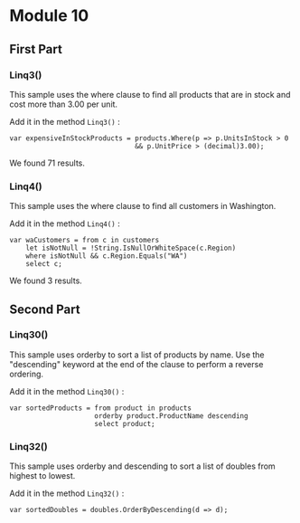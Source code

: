 ﻿# Module 10

## First Part

### Linq3()

This sample uses the where clause to find all products that are in stock and cost more than 3.00 per unit.

Add it in the method `Linq3()` :

    var expensiveInStockProducts = products.Where(p => p.UnitsInStock > 0
                                   && p.UnitPrice > (decimal)3.00);

We found 71 results.

### Linq4()

This sample uses the where clause to find all customers in Washington.

Add it in the method `Linq4()` :
		
    var waCustomers = from c in customers
    	let isNotNull = !String.IsNullOrWhiteSpace(c.Region)
    	where isNotNull && c.Region.Equals("WA")
    	select c;

We found 3 results.

## Second Part


### Linq30()

This sample uses orderby to sort a list of products by name. Use the "descending" keyword at the end of the clause to perform a reverse ordering.

Add it in the method `Linq30()` :

    var sortedProducts = from product in products
                         orderby product.ProductName descending
                         select product;

### Linq32()

This sample uses orderby and descending to sort a list of doubles from highest to lowest.

Add it in the method `Linq32()` :
	
    var sortedDoubles = doubles.OrderByDescending(d => d);